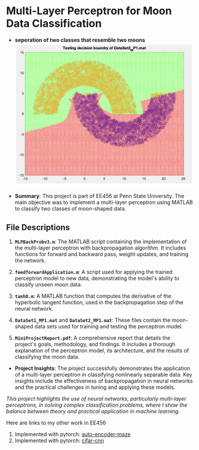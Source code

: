# Multi-Layer Perceptron for Moon Data Classification

* **seperation of two classes that resemble two moons**
![output](./assets/output.png)

- **Summary**: This project is part of EE456 at Penn State University. The main objective was to implement a multi-layer perceptron using MATLAB to classify two classes of moon-shaped data.

## File Descriptions

1. **`MLPBackProbv3.m`**: The MATLAB script containing the implementation of the multi-layer perceptron with backpropagation algorithm. It includes functions for forward and backward pass, weight updates, and training the network.

2. **`feedforwardApplication.m`**: A script used for applying the trained perceptron model to new data, demonstrating the model's ability to classify unseen moon data.

3. **`tanhD.m`**: A MATLAB function that computes the derivative of the hyperbolic tangent function, used in the backpropagation step of the neural network.

4. **`DataSet1_MP1.mat`** and **`DataSet2_MP1.mat`**: These files contain the moon-shaped data sets used for training and testing the perceptron model.

5. **`MiniProjectReport.pdf`**: A comprehensive report that details the project's goals, methodology, and findings. It includes a thorough explanation of the perceptron model, its architecture, and the results of classifying the moon data.

- **Project Insights**: The project successfully demonstrates the application of a multi-layer perceptron in classifying nonlinearly separable data. Key insights include the effectiveness of backpropagation in neural networks and the practical challenges in tuning and applying these models.

_This project highlights the use of neural networks, particularly multi-layer perceptrons, in solving complex classification problems, where I show the balance between theory and practical application in machine learning._

Here are links to my other work in EE456
1. Implemented with pytorch: [auto-encoder-maze](https://github.com/Efesasa0/auto-encoder-maze.git)
2. Implemented with pytorch: [cifar-cnn](https://github.com/Efesasa0/cifar-cnn.git)
